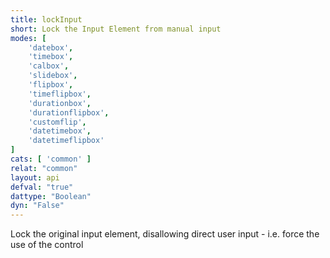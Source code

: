 ```yaml
---
title: lockInput
short: Lock the Input Element from manual input
modes: [
	'datebox',
	'timebox',
	'calbox',
	'slidebox',
	'flipbox',
	'timeflipbox',
	'durationbox',
	'durationflipbox',
	'customflip',
	'datetimebox',
	'datetimeflipbox'
]
cats: [ 'common' ]
relat: "common"
layout: api
defval: "true"
dattype: "Boolean"
dyn: "False"
---
```


Lock the original input element, disallowing direct user input - i.e. force the use of the control
